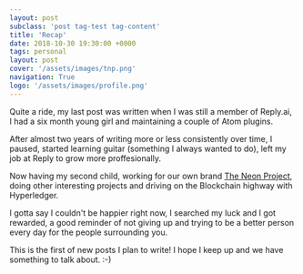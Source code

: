 ```yaml
---
layout: post
subclass: 'post tag-test tag-content'
title: 'Recap'
date: 2018-10-30 19:30:00 +0000
tags: personal
layout: post
cover: '/assets/images/tnp.png'
navigation: True
logo: '/assets/images/profile.png'
---
```


Quite a ride, my last post was written when I was still a member of Reply.ai, I had a
six month young girl and maintaining a couple of Atom plugins.

After almost two years of writing more or less consistently over time, I paused, started learning
guitar (something I always wanted to do), left my job at Reply to grow more proffesionally.

Now having my second child, working for our own brand [The Neon Project](https://theneonproject.org), doing other interesting projects and driving on the Blockchain highway with Hyperledger.

I gotta say I couldn't be happier right now, I searched my luck and I got rewarded, a good reminder of
not giving up and trying to be a better person every day for the people surrounding you.

This is the first of new posts I plan to write! I hope I keep up and we have something to talk about. :-)